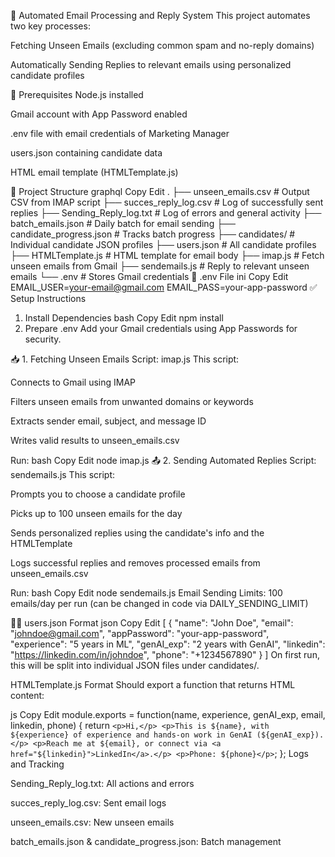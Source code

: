 📧 Automated Email Processing and Reply System
This project automates two key processes:

Fetching Unseen Emails (excluding common spam and no-reply domains)

Automatically Sending Replies to relevant emails using personalized candidate profiles

🔧 Prerequisites
Node.js installed

Gmail account with App Password enabled

.env file with email credentials of Marketing Manager 

users.json containing candidate data

HTML email template (HTMLTemplate.js)

📁 Project Structure
graphql
Copy
Edit
.
├── unseen_emails.csv         # Output CSV from IMAP script
├── succes_reply_log.csv      # Log of successfully sent replies
├── Sending_Reply_log.txt     # Log of errors and general activity
├── batch_emails.json         # Daily batch for email sending
├── candidate_progress.json   # Tracks batch progress
├── candidates/               # Individual candidate JSON profiles
├── users.json                # All candidate profiles
├── HTMLTemplate.js           # HTML template for email body
├── imap.js                   # Fetch unseen emails from Gmail
├── sendemails.js             # Reply to relevant unseen emails
└── .env                      # Stores Gmail credentials
📜 .env File
ini
Copy
Edit
EMAIL_USER=your-email@gmail.com
EMAIL_PASS=your-app-password
✅ Setup Instructions
1. Install Dependencies
bash
Copy
Edit
npm install
2. Prepare .env
Add your Gmail credentials using App Passwords for security.

📥 1. Fetching Unseen Emails
Script: imap.js
This script:

Connects to Gmail using IMAP

Filters unseen emails from unwanted domains or keywords

Extracts sender email, subject, and message ID

Writes valid results to unseen_emails.csv

Run:
bash
Copy
Edit
node imap.js
📤 2. Sending Automated Replies
Script: sendemails.js
This script:

Prompts you to choose a candidate profile

Picks up to 100 unseen emails for the day

Sends personalized replies using the candidate's info and the HTMLTemplate

Logs successful replies and removes processed emails from unseen_emails.csv

Run:
bash
Copy
Edit
node sendemails.js
Email Sending Limits:
100 emails/day per run (can be changed in code via DAILY_SENDING_LIMIT)

🧑‍💼 users.json Format
json
Copy
Edit
[
  {
    "name": "John Doe",
    "email": "johndoe@gmail.com",
    "appPassword": "your-app-password",
    "experience": "5 years in ML",
    "genAI_exp": "2 years with GenAI",
    "linkedin": "https://linkedin.com/in/johndoe",
    "phone": "+1234567890"
  }
]
On first run, this will be split into individual JSON files under candidates/.

HTMLTemplate.js Format
Should export a function that returns HTML content:

js
Copy
Edit
module.exports = function(name, experience, genAI_exp, email, linkedin, phone) {
  return `
    <p>Hi,</p>
    <p>This is ${name}, with ${experience} of experience and hands-on work in GenAI (${genAI_exp}).</p>
    <p>Reach me at ${email}, or connect via <a href="${linkedin}">LinkedIn</a>.</p>
    <p>Phone: ${phone}</p>
  `;
};
Logs and Tracking

Sending_Reply_log.txt: All actions and errors

succes_reply_log.csv: Sent email logs

unseen_emails.csv: New unseen emails

batch_emails.json & candidate_progress.json: Batch management

